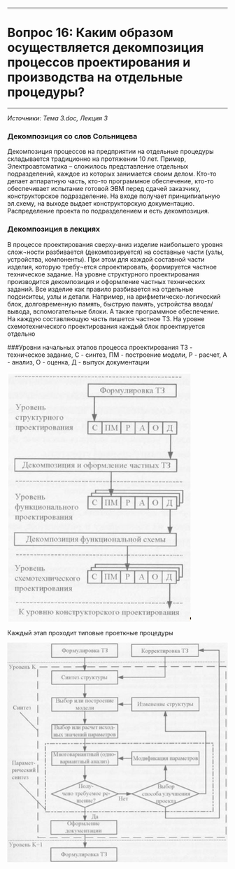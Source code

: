 ___
# Вопрос 16:	Каким образом осуществляется декомпозиция процессов проектирования и производства на отдельные процедуры?
___

*Источники: Тема 3.doc, Лекция 3*

### Декомпозиция со слов Сольницева
Декомпозиция процессов на предприятии на отдельные процедуры складывается традиционно на протяжении 10 лет. 
Пример, Электроавтоматика – сложилось представление отдельных подразделений, каждое из которых занимается своим делом. 
Кто-то делает аппаратную часть, кто-то программное обеспечение, кто-то обеспечивает испытание готовой ЭВМ перед сдачей заказчику, конструкторское подразделение.
На входе получает принципиальную эл.схему, на выходе выдает конструкторскую документацию. 
Распределение проекта по подразделением и есть декомпозиция.

### Декомпозиция в лекциях
В процессе проектирования сверху-вниз изделие наибольшего уровня слож¬ности разбивается (декомпозируется) на составные части (узлы, устройства, компоненты).
При этом для каждой составной части изделия, которую требу¬ется спроектировать, формируется частное техническое задание.
На уровне структурного проектирования производится декомпозиция и оформление частных технических заданий. 
Все изделие как правило разбивается на отдельные подсиситеы, узлы и детали. 
Например, на арифметическо-логический блок, долговременную память, быструю память, устройства ввода/вывода, вспомогательные блоки. А также программное обеспечение. 
На каждую составляющую часть пишется частное ТЗ. 
На уровне схемотехнического проектирования каждый блок проектируется отдельно 

###Уровни начальных этапов процесса проектирования
ТЗ - техническое задание, 
С - синтез, ПМ - построение модели, Р - расчет, А - анализ, О - оценка, 
Д - выпуск документации

![logo](../resources/imgs/16-0.jpg)

Каждый этап проходит типовые проеткные процедуры

![logo](../resources/imgs/16-1.jpg)
